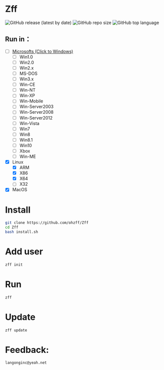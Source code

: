# Zff

![GitHub release (latest by date)](https://img.shields.io/github/v/release/langong-dev/Zff?logo=Github)
![GitHub repo size](https://img.shields.io/github/repo-size/langong-dev/Zff)
![GitHub top language](https://img.shields.io/github/languages/top/langong-dev/Zff)

## Run in：

- [ ] [Microsofts (Click to Windows)](https://github.com/langong-dev/Zff-Win.git)
  - [ ] Win1.0
  - [ ] Win2.0
  - [ ] Win2.x
  - [ ] MS-DOS
  - [ ] Win3.x
  - [ ] Win-CE
  - [ ] Win-NT
  - [ ] Win-XP
  - [ ] Win-Mobile
  - [ ] Win-Server2003
  - [ ] Win-Server2008
  - [ ] Win-Server2012
  - [ ] Win-Vista
  - [ ] Win7
  - [ ] Win8
  - [ ] Win8.1
  - [ ] Win10
  - [ ] Xbox
  - [ ] Win-ME
- [x] Linux
  - [x] ARM
  - [x] X86
  - [x] X64
  - [ ] X32
- [x] MacOS

# Install

```bash
git clone https://github.com/ohzff/Zff
cd Zff
bash install.sh
```

# Add user

```bash
zff init
```

# Run

```bash
zff
```

# Update

```bash
zff update
```

# Feedback: 

```langonginc@yeah.net```
